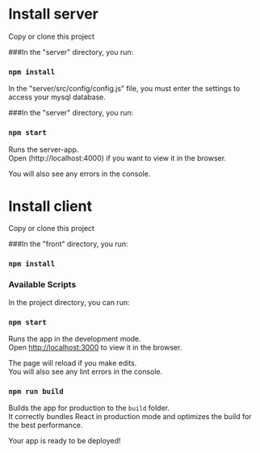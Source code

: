# Install server
Copy or clone this project

###In the "server" directory, you run:

### `npm install` 

In the "server/src/config/config.js" file, you must enter the settings to access your mysql database.

###In the "server" directory, you run:

### `npm start` 

Runs the server-app.<br />
Open (http://localhost:4000) if you want to view it in the browser.

You will also see any errors in the console.

# Install client

Copy or clone this project

###In the "front" directory, you run:

### `npm install`

### Available Scripts

In the project directory, you can run:

### `npm start`

Runs the app in the development mode.<br />
Open [http://localhost:3000](http://localhost:3000) to view it in the browser.

The page will reload if you make edits.<br />
You will also see any lint errors in the console.

### `npm run build`

Builds the app for production to the `build` folder.<br />
It correctly bundles React in production mode and optimizes the build for the best performance.

Your app is ready to be deployed!

